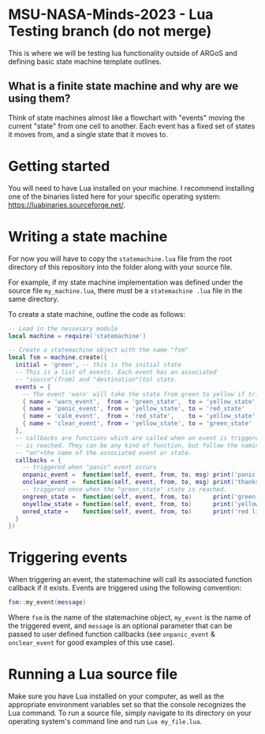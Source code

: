# MSU-NASA-Minds-2023 - Lua Testing branch (do not merge)
This is where we will be testing lua functionality outside of ARGoS and defining basic state machine template outlines.

## What is a finite state machine and why are we using them?
Think of state machines almost like a flowchart with "events" moving the current "state" from one cell to another. Each event has a fixed set of states it moves from, and a single state that it moves to.

# Getting started

You will need to have Lua installed on your machine. I recommend installing one of the binaries listed here for your specific operating system: https://luabinaries.sourceforge.net/.

# Writing a state machine
For now you will have to copy the ``statemachine.lua`` file from the root directory of this repository into the folder along with your source file. 

For example, if my state machine implementation was defined under the source file ``my_machine.lua``, there must be a ``statemachine
.lua`` file in the same directory.

To create a state machine, outline the code as follows:

```lua
-- Load in the nessesary module
local machine = require('statemachine')

-- Create a statemachine object with the name "fsm"
local fsm = machine.create({
  initial = 'green', -- this is the initial state
  -- This is a list of events. Each event has an associated
  -- "source"(from) and "destination"(to) state.
  events = {
    -- The event 'warn' will take the state from green to yellow if triggered.
    { name = 'warn_event',  from = 'green_state',  to = 'yellow_state' },
    { name = 'panic_event', from = 'yellow_state', to = 'red_state'    },
    { name = 'calm_event',  from = 'red_state',    to = 'yellow_state' },
    { name = 'clear_event', from = 'yellow_state', to = 'green_state'  }
  },
  -- callbacks are functions which are called when an event is triggered or when a state 
  -- is reached. They can be any kind of function, but follow the naming convention of
  -- "on"+the name of the associated event or state.
  callbacks = {
    -- triggered when "panic" event occurs
    onpanic_event =  function(self, event, from, to, msg) print('panic! ' .. msg)    end,
    onclear_event =  function(self, event, from, to, msg) print('thanks to ' .. msg) end,
    -- triggered once when the "green_state" state is reached.
    ongreen_state =  function(self, event, from, to)      print('green light')       end,
    onyellow_state = function(self, event, from, to)      print('yellow light')      end,
    onred_state =    function(self, event, from, to)      print('red light')         end,
  }
})

```

# Triggering events

When triggering an event, the statemachine will call its associated function callback if it exists.
Events are triggered using the following convention:

```lua
fsm::my_event(message)
```
Where ``fsm`` is the name of the statemachine object, ``my_event`` is the name of the triggered event, and ``message`` is an optional parameter that can be passed to user defined function callbacks (see ``onpanic_event`` & ``onclear_event`` for good examples of this use case).

# Running a Lua source file

Make sure you have Lua installed on your computer, as well as the appropriate environment variables set so that the console recognizes the Lua command.
To run a source file, simply navigate to its directory on your operating system's command line and run ``Lua my_file.lua``. 
